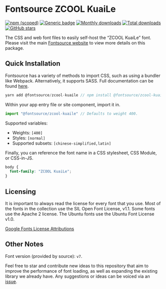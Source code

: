 # Fontsource ZCOOL KuaiLe

[![npm (scoped)](https://img.shields.io/npm/v/@fontsource/zcool-kuaile?color=brightgreen)](https://www.npmjs.com/package/@fontsource/zcool-kuaile) [![Generic badge](https://img.shields.io/badge/fontsource-passing-brightgreen)](https://github.com/fontsource/fontsource) [![Monthly downloads](https://badgen.net/npm/dm/@fontsource/zcool-kuaile)](https://github.com/fontsource/fontsource) [![Total downloads](https://badgen.net/npm/dt/@fontsource/zcool-kuaile)](https://github.com/fontsource/fontsource) [![GitHub stars](https://img.shields.io/github/stars/fontsource/fontsource.svg?style=social&label=Star)](https://github.com/fontsource/fontsource/stargazers)

The CSS and web font files to easily self-host the “ZCOOL KuaiLe” font. Please visit the main [Fontsource website](https://fontsource.org/fonts/zcool-kuaile) to view more details on this package.

## Quick Installation

Fontsource has a variety of methods to import CSS, such as using a bundler like Webpack. Alternatively, it supports SASS. Full documentation can be found [here](https://fontsource.org/docs/introduction).

```javascript
yarn add @fontsource/zcool-kuaile // npm install @fontsource/zcool-kuaile
```

Within your app entry file or site component, import it in.

```javascript
import "@fontsource/zcool-kuaile" // Defaults to weight 400.
```

Supported variables:

- Weights: `[400]`
- Styles: `[normal]`
- Supported subsets: `[chinese-simplified,latin]`

Finally, you can reference the font name in a CSS stylesheet, CSS Module, or CSS-in-JS.

```css
body {
  font-family: "ZCOOL KuaiLe";
}
```

## Licensing

It is important to always read the license for every font that you use.
Most of the fonts in the collection use the SIL Open Font License, v1.1. Some fonts use the Apache 2 license. The Ubuntu fonts use the Ubuntu Font License v1.0.

[Google Fonts License Attributions](https://fonts.google.com/attribution)

## Other Notes

Font version (provided by source): `v7`.

Feel free to star and contribute new ideas to this repository that aim to improve the performance of font loading, as well as expanding the existing library we already have. Any suggestions or ideas can be voiced via an [issue](https://github.com/fontsource/fontsource/issues).
